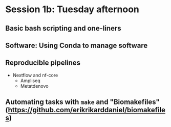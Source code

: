 # Session 1b: Tuesday afternoon

## Basic bash scripting and one-liners

## Software: Using Conda to manage software

## Reproducible pipelines

* Nextflow and nf-core
  - Ampliseq
  - Metatdenovo

## Automating tasks with `make` and "Biomakefiles" (https://github.com/erikrikarddaniel/biomakefiles)
